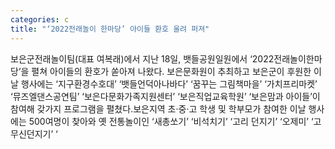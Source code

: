 ```yaml
---
categories: c
title: "‘2022전래놀이 한마당’ 아이들 환호 울려 퍼져"
---
```

보은군전래놀이팀(대표 여복래)에서 지난 18일, 뱃들공원일원에서 ‘2022전래놀이한마당’을 펼쳐 아이들의 환호가 쏟아져 나왔다. 보은문화원이 추최하고 보은군이 후원한 이날 행사에는 ‘지구환경수호대’ ‘뱃들언덕아나바다’ ‘꿈꾸는 그림책마을’ ‘가치프리마켓’ ‘뮤즈엘댄스공연팀’ ‘보은다문화가족지원센터’ ‘보은직업교육학원’ ‘보은맘과 아이들’이 참여해 갖가지 프로그램을 펼쳤다.보은지역 초·중·고 학생 및 학부모가 참여한 이날 행사에는 500여명이 찾아와 옛 전통놀이인 ‘새총쏘기’ ‘비석치기’ ‘고리 던지기’ ‘오제미’ ‘고무신던지기’ ‘